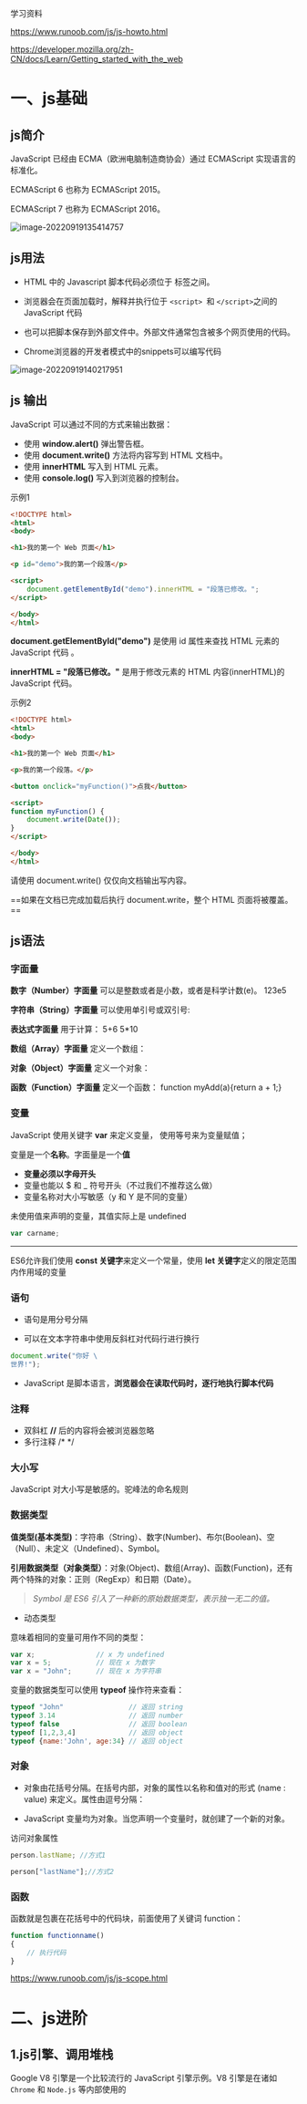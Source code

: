 

学习资料

https://www.runoob.com/js/js-howto.html

https://developer.mozilla.org/zh-CN/docs/Learn/Getting_started_with_the_web



# 一、js基础

## js简介

JavaScript 已经由 ECMA（欧洲电脑制造商协会）通过 ECMAScript 实现语言的标准化。

ECMAScript 6 也称为 ECMAScript 2015。

ECMAScript 7 也称为 ECMAScript 2016。

![image-20220919135414757](https://picbed-for-mrru-mdfile.oss-cn-chengdu.aliyuncs.com/mrru-glodon/image-20220919135414757.png)



## js用法

* HTML 中的 Javascript 脚本代码必须位于 **<script>** 与 **</script>** 标签之间。

* 浏览器会在页面加载时，解释并执行位于 `<script> `和 `</script>`之间的 JavaScript 代码 

* 也可以把脚本保存到外部文件中。外部文件通常包含被多个网页使用的代码。
* Chrome浏览器的开发者模式中的snippets可以编写代码

![image-20220919140217951](https://picbed-for-mrru-mdfile.oss-cn-chengdu.aliyuncs.com/mrru-glodon/image-20220919140217951.png)



## js 输出

JavaScript 可以通过不同的方式来输出数据：

- 使用 **window.alert()** 弹出警告框。
- 使用 **document.write()** 方法将内容写到 HTML 文档中。
- 使用 **innerHTML** 写入到 HTML 元素。
- 使用 **console.log()** 写入到浏览器的控制台。



示例1

```html
<!DOCTYPE html>
<html>
<body>

<h1>我的第一个 Web 页面</h1>

<p id="demo">我的第一个段落</p>

<script>
	document.getElementById("demo").innerHTML = "段落已修改。";
</script>

</body>
</html>
```

**document.getElementById("demo")** 是使用 id 属性来查找 HTML 元素的 JavaScript 代码 。

**innerHTML = "段落已修改。"** 是用于修改元素的 HTML 内容(innerHTML)的 JavaScript 代码。



示例2

```html
<!DOCTYPE html>
<html>
<body>

<h1>我的第一个 Web 页面</h1>

<p>我的第一个段落。</p>

<button onclick="myFunction()">点我</button>

<script>
function myFunction() {
    document.write(Date());
}
</script>

</body>
</html>
```

请使用 document.write() 仅仅向文档输出写内容。

==如果在文档已完成加载后执行 document.write，整个 HTML 页面将被覆盖。==



## js语法

### 字面量

**数字（Number）字面量** 可以是整数或者是小数，或者是科学计数(e)。 123e5

**字符串（String）字面量** 可以使用单引号或双引号:  

**表达式字面量** 用于计算：   5+6   5*10

**数组（Array）字面量** 定义一个数组：

**对象（Object）字面量** 定义一个对象：

**函数（Function）字面量** 定义一个函数：  function myAdd(a){return a + 1;}

### 变量

JavaScript 使用关键字 **var** 来定义变量， 使用等号来为变量赋值；

变量是一个**名称**。字面量是一个**值**

- **变量必须以字母开头**
- 变量也能以 $ 和 _ 符号开头（不过我们不推荐这么做）
- 变量名称对大小写敏感（y 和 Y 是不同的变量）

未使用值来声明的变量，其值实际上是 undefined

```js
var carname;
```

---

ES6允许我们使用 **const 关键字**来定义一个常量，使用 **let 关键字**定义的限定范围内作用域的变量

### 语句

* 语句是用分号分隔

* 可以在文本字符串中使用反斜杠对代码行进行换行

```js
document.write("你好 \
世界!");
```

* JavaScript 是脚本语言，**浏览器会在读取代码时，逐行地执行脚本代码**

### 注释

* 双斜杠 **//** 后的内容将会被浏览器忽略
* 多行注释 /*  */

### 大小写

JavaScript 对大小写是敏感的。驼峰法的命名规则

### 数据类型

**值类型(基本类型)**：字符串（String）、数字(Number)、布尔(Boolean)、空（Null）、未定义（Undefined）、Symbol。

**引用数据类型（对象类型）**：对象(Object)、数组(Array)、函数(Function)，还有两个特殊的对象：正则（RegExp）和日期（Date）。

> *Symbol 是 ES6 引入了一种新的原始数据类型，表示独一无二的值。*

* 动态类型

意味着相同的变量可用作不同的类型：

```js
var x;               // x 为 undefined
var x = 5;           // 现在 x 为数字
var x = "John";      // 现在 x 为字符串
```

变量的数据类型可以使用 **typeof** 操作符来查看：

```js
typeof "John"                // 返回 string
typeof 3.14                  // 返回 number
typeof false                 // 返回 boolean
typeof [1,2,3,4]             // 返回 object
typeof {name:'John', age:34} // 返回 object
```



### 对象

* 对象由花括号分隔。在括号内部，对象的属性以名称和值对的形式 (name : value) 来定义。属性由逗号分隔：

* JavaScript 变量均为对象。当您声明一个变量时，就创建了一个新的对象。

访问对象属性

```js
person.lastName; //方式1

person["lastName"];//方式2
```

### 函数

函数就是包裹在花括号中的代码块，前面使用了关键词 function：

```js
function functionname()
{
    // 执行代码
}
```



https://www.runoob.com/js/js-scope.html



# 二、js进阶

## 1.js引擎、调用堆栈

Google V8 引擎是一个比较流行的 JavaScript 引擎示例。V8 引擎是在诸如 `Chrome` 和 `Node.js` 等内部使用的























































































































































































































































































































































































































































































































































































































